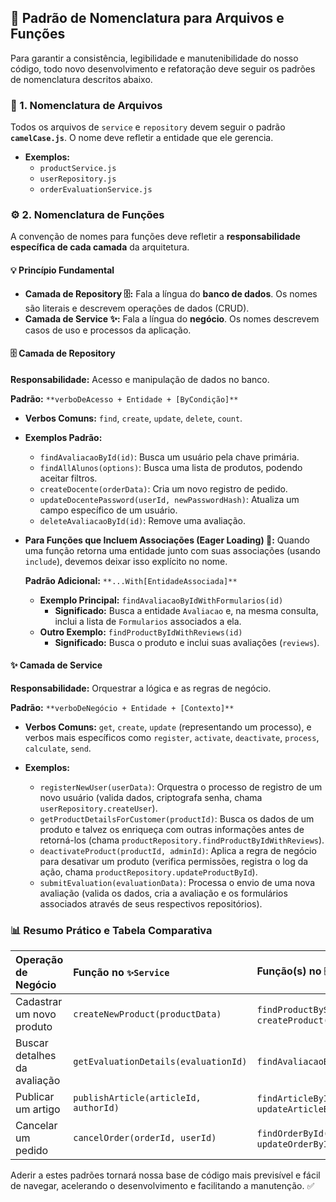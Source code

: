 ## 📜 Padrão de Nomenclatura para Arquivos e Funções

Para garantir a consistência, legibilidade e manutenibilidade do nosso código, todo novo desenvolvimento e refatoração deve seguir os padrões de nomenclatura descritos abaixo.

### 📄 1. Nomenclatura de Arquivos

Todos os arquivos de `service` e `repository` devem seguir o padrão **`camelCase.js`**. O nome deve refletir a entidade que ele gerencia.

* **Exemplos:**
    * `productService.js`
    * `userRepository.js`
    * `orderEvaluationService.js`

### ⚙️ 2. Nomenclatura de Funções

A convenção de nomes para funções deve refletir a **responsabilidade específica de cada camada** da arquitetura.

#### 💡 Princípio Fundamental

* **Camada de Repository 🗄️:** Fala a língua do **banco de dados**. Os nomes são literais e descrevem operações de dados (CRUD).
* **Camada de Service ✨:** Fala a língua do **negócio**. Os nomes descrevem casos de uso e processos da aplicação.


#### 🗄️ Camada de Repository

**Responsabilidade:** Acesso e manipulação de dados no banco.

**Padrão:** `**verboDeAcesso + Entidade + [ByCondição]**`

* **Verbos Comuns:** `find`, `create`, `update`, `delete`, `count`.

* **Exemplos Padrão:**
    * `findAvaliacaoById(id)`: Busca um usuário pela chave primária.
    * `findAllAlunos(options)`: Busca uma lista de produtos, podendo aceitar filtros.
    * `createDocente(orderData)`: Cria um novo registro de pedido.
    * `updateDocentePassword(userId, newPasswordHash)`: Atualiza um campo específico de um usuário.
    * `deleteAvaliacaoById(id)`: Remove uma avaliação.

* **Para Funções que Incluem Associações (Eager Loading) 🔗:**
    Quando uma função retorna uma entidade junto com suas associações (usando `include`), devemos deixar isso explícito no nome.

    **Padrão Adicional:** `**...With[EntidadeAssociada]**`

    * **Exemplo Principal:** `findAvaliacaoByIdWithFormularios(id)`
        * **Significado:** Busca a entidade `Avaliacao` e, na mesma consulta, inclui a lista de `Formularios` associados a ela.
    * **Outro Exemplo:** `findProductByIdWithReviews(id)`
        * **Significado:** Busca o produto e inclui suas avaliações (`reviews`).


#### ✨ Camada de Service

**Responsabilidade:** Orquestrar a lógica e as regras de negócio.

**Padrão:** `**verboDeNegócio + Entidade + [Contexto]**`

* **Verbos Comuns:** `get`, `create`, `update` (representando um processo), e verbos mais específicos como `register`, `activate`, `deactivate`, `process`, `calculate`, `send`.

* **Exemplos:**
    * `registerNewUser(userData)`: Orquestra o processo de registro de um novo usuário (valida dados, criptografa senha, chama `userRepository.createUser`).
    * `getProductDetailsForCustomer(productId)`: Busca os dados de um produto e talvez os enriqueça com outras informações antes de retorná-los (chama `productRepository.findProductByIdWithReviews`).
    * `deactivateProduct(productId, adminId)`: Aplica a regra de negócio para desativar um produto (verifica permissões, registra o log da ação, chama `productRepository.updateProductById`).
    * `submitEvaluation(evaluationData)`: Processa o envio de uma nova avaliação (valida os dados, cria a avaliação e os formulários associados através de seus respectivos repositórios).

### 📊 Resumo Prático e Tabela Comparativa

| Operação de Negócio | Função no **`✨Service`**  | Função(s) no **`🗄️Repository`**  que seriam chamadas |
| :--- | :--- | :--- |
| Cadastrar um novo produto | `createNewProduct(productData)` | `findProductBySku(sku)`, `createProduct(productData)` |
| Buscar detalhes da avaliação | `getEvaluationDetails(evaluationId)` | `findAvaliacaoByIdWithFormularios(evaluationId)` |
| Publicar um artigo | `publishArticle(articleId, authorId)` | `findArticleById(articleId)`, `updateArticleById(articleId, ...)` |
| Cancelar um pedido | `cancelOrder(orderId, userId)` | `findOrderById(orderId)`, `updateOrderById(orderId, ...)` |

Aderir a estes padrões tornará nossa base de código mais previsível e fácil de navegar, acelerando o desenvolvimento e facilitando a manutenção. ✅
